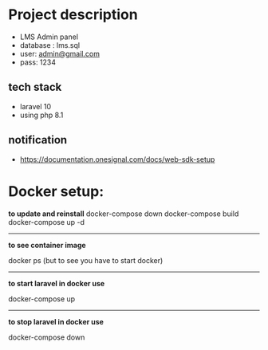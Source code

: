 # Project description

-   LMS Admin panel
-   database : lms.sql
-   user: admin@gmail.com
-   pass: 1234

## tech stack

-   laravel 10
-   using php 8.1

## notification

-   https://documentation.onesignal.com/docs/web-sdk-setup

# **Docker setup:**

**to update and reinstall**
docker-compose down
docker-compose build
docker-compose up -d

---

**to see container image**

docker ps
(but to see you have to start docker)

---

**to start laravel in docker use**

docker-compose up

---

**to stop laravel in docker use**

docker-compose down
